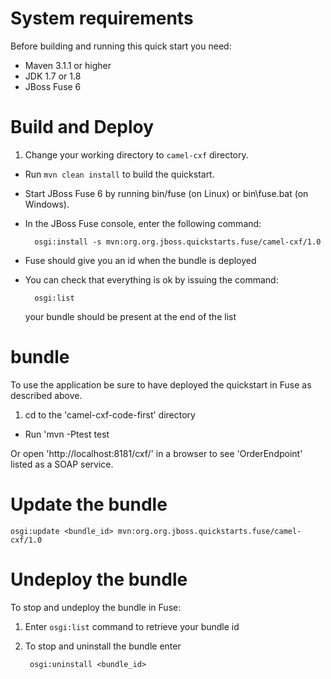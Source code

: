 # System requirements

Before building and running this quick start you need:

* Maven 3.1.1 or higher
* JDK 1.7 or 1.8
* JBoss Fuse 6


# Build and Deploy


1. Change your working directory to `camel-cxf` directory.
* Run `mvn clean install` to build the quickstart.
* Start JBoss Fuse 6 by running bin/fuse (on Linux) or bin\fuse.bat (on Windows).
* In the JBoss Fuse console, enter the following command:

        osgi:install -s mvn:org.org.jboss.quickstarts.fuse/camel-cxf/1.0

* Fuse should give you an id when the bundle is deployed

* You can check that everything is ok by issuing  the command:

        osgi:list
   your bundle should be present at the end of the list


# bundle

To use the application be sure to have deployed the quickstart in Fuse as described above. 

1. cd to the 'camel-cxf-code-first' directory
* Run 'mvn -Ptest test

Or open 'http://localhost:8181/cxf/' in a browser to see 'OrderEndpoint' listed as a SOAP service.

# Update the bundle

    osgi:update <bundle_id> mvn:org.org.jboss.quickstarts.fuse/camel-cxf/1.0

# Undeploy the bundle


To stop and undeploy the bundle in Fuse:

1. Enter `osgi:list` command to retrieve your bundle id
2. To stop and uninstall the bundle enter

        osgi:uninstall <bundle_id>